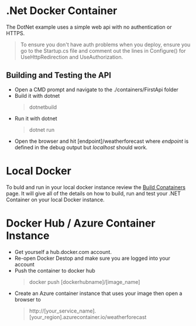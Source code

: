 # .Net Docker Container

The DotNet example uses a simple web api with no authentication or HTTPS. 

> To ensure you don't have auth problems when you deploy, ensure you go to the Startup.cs file and comment out the lines in Configure() for UseHttpRedirection and UseAuthorization. 

## Building and Testing the API
- Open a CMD prompt and navigate to the ./containers/FirstApi folder
- Build it with dotnet 
    > dotnetbuild
- Run it with dotnet
    > dotnet run
- Open the browser and hit [endpoint]/weatherforecast where *endpoint* is defined in the debug output but *localhost* should work. 


# Local Docker
To buld and run in your local docker instance review the [Build Conatainers](./Containers.md) page. It will give all of the details on how to build, run and test your .NET Container on your local Docker instance. 


# Docker Hub / Azure Container Instance
- Get yourself a hub.docker.com account.
- Re-open Docker Destop and make sure you are logged into your account
- Push the container to docker hub
    > docker push [dockerhubname]/[image_name]
- Create an Azure container instance that uses your image then open a browser to
    > http://[your_service_name].[your_region].azurecontainer.io/weatherforecast
